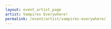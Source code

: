 ```yaml
---
layout: event_artist_page
artist: Vampires Everywhere!
permalink: /event/artist/vampires-everywhere/
---
```



